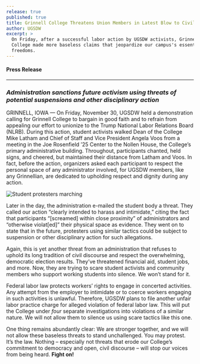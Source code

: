 ```yaml
---
release: true
published: true
title: Grinnell College Threatens Union Members in Latest Blow to Civil Discourse
author: UGSDW
excerpt: >
  On Friday, after a successful labor action by UGSDW activists, Grinnell
  College made more baseless claims that jeopardize our campus's essential
  freedoms.
---
```

#### Press Release

***

### *Administration sanctions future activism using threats of potential suspensions and other disciplinary action*

GRINNELL, IOWA — On Friday, November 30, UGSDW held a demonstration calling for Grinnell College to bargain in good faith and to refrain from appealing our effort to unionize to the Trump National Labor Relations Board (NLRB).  During this action, student activists walked Dean of the College Mike Latham and Chief of Staff and Vice President Angela Voos from a meeting in the Joe Rosenfield ’25 Center to the Nollen House, the College’s primary administrative building. Throughout, participants chanted, held signs, and cheered, but maintained their distance from Latham and Voos. In fact, before the action, organizers asked each participant to respect the personal space of any administrator involved, for UGSDW members, like any Grinnellian, are dedicated to upholding respect and dignity during any action.

![Student protesters marching](/assets/news/student_protest.jpg)

Later in the day, the administration e-mailed the student body a threat. They called our action “clearly intended to harass and intimidate,” citing the fact that participants “[screamed] within close proximity” of administrators and “otherwise violat[ed]” their physical space as evidence. They went on to state that in the future, protesters using similar tactics could be subject to suspension or other disciplinary action for such allegations.

Again, this is yet another threat from an administration that refuses to uphold its long tradition of civil discourse and respect the overwhelming, democratic election results. They’ve threatened financial aid, student jobs, and more. Now, they are trying to scare student activists and community members who support working students into silence. We won’t stand for it.

Federal labor law protects workers’ rights to engage in concerted activities. Any attempt from the employer to intimidate or to coerce workers engaging in such activities is unlawful. Therefore, UGSDW plans to file another unfair labor practice charge for alleged violation of federal labor law. This will put the College under *four* separate investigations into violations of a similar nature.  We will not allow them to silence us using scare tactics like this one.

One thing remains abundantly clear: We are stronger together, and we will not allow these baseless threats to stand unchallenged. You may protest. It’s the law. Nothing – especially not threats that erode our College’s commitment to democracy and open, civil discourse – will stop our voices from being heard. **Fight on!**
